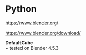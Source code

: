 # Python



https://www.blender.org/

https://www.blender.org/download/


**DefaultCube**<br>
~ tested on Blender 4.5.3<br>

